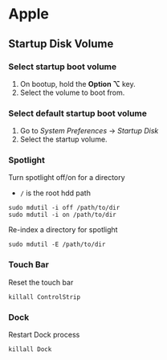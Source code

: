 Apple
============================

Startup Disk Volume
------------------------------------------------------

### Select startup boot volume
1. On bootup, hold the **Option ⌥** key.
2. Select the volume to boot from.

### Select default startup boot volume
1. Go to *System Preferences* -> *Startup Disk*
2. Select the startup volume.


### Spotlight
Turn spotlight off/on for a directory
- `/` is the root hdd path
```
sudo mdutil -i off /path/to/dir
sudo mdutil -i on /path/to/dir
```
Re-index a directory for spotlight
```
sudo mdutil -E /path/to/dir
```

### Touch Bar
Reset the touch bar
```
killall ControlStrip
```

### Dock
Restart Dock process
```
killall Dock
```

